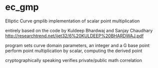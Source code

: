ec_gmp
======

Elliptic Curve gmplib implementation of scalar point multiplication

entirely based on the code by Kuldeep Bhardwaj and Sanjay Chaudhary
http://researchtrend.net/ijet32/6%20KULDEEP%20BHARDWAJ.pdf

program sets curve domain parameters, an integer and a G base point
perform point multiplication by scalar, computing the derived point

cryptographically speaking verifies private/public math correlation

